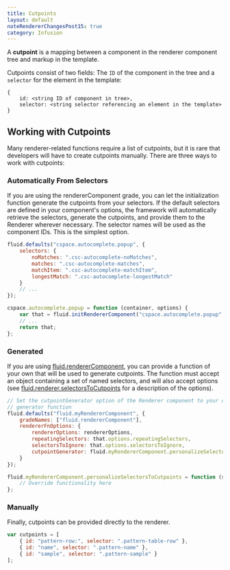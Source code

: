 ```yaml
---
title: Cutpoints
layout: default
noteRendererChangesPost15: true
category: Infusion
---
```


A **cutpoint** is a mapping between a component in the renderer component tree and markup in the template.

Cutpoints consist of two fields: The `ID` of the component in the tree and a `selector` for the element in the template:

```snippet
{
    id: <string ID of component in tree>,
    selector: <string selector referencing an element in the template>
}
```

## Working with Cutpoints

Many renderer-related functions require a list of cutpoints, but it is rare that developers will have to create
cutpoints manually. There are three ways to work with cutpoints:

### Automatically From Selectors

If you are using the rendererComponent grade, you can let the initialization function generate the cutpoints from your
selectors. If the default selectors are defined in your component's options, the framework will automatically retrieve
the selectors, generate the cutpoints, and provide them to the Renderer wherever necessary. The selector names will be
used as the component IDs. This is the simplest option.

```javascript
fluid.defaults("cspace.autocomplete.popup", {
    selectors: {
        noMatches: ".csc-autocomplete-noMatches",
        matches: ".csc-autocomplete-matches",
        matchItem: ".csc-autocomplete-matchItem",
        longestMatch: ".csc-autocomplete-longestMatch"
    }
    // ...
});

cspace.autocomplete.popup = function (container, options) {
    var that = fluid.initRendererComponent("cspace.autocomplete.popup", container, options);
    // ...
    return that;
};
```

### Generated

If you are using
[fluid.rendererComponent](https://github.com/fluid-project/infusion/blob/infusion-1.5/src/framework/renderer/js/RendererUtilities.js#L139-L141),
you can provide a function of your own that will be used to generate cutpoints. The function must accept an object
containing a set of named selectors, and will also accept options (see
[fluid.renderer.selectorsToCutpoints](https://github.com/fluid-project/infusion/blob/infusion-1.5/src/framework/renderer/js/RendererUtilities.js#L268-L285)
for a description of the options).

```javascript
// Set the cutpointGenerator option of the Renderer component to your cutpoint
// generator function
fluid.defaults("fluid.myRendererComponent", {
    gradeNames: ["fluid.rendererComponent"],
    rendererFnOptions: {
        rendererOptions: rendererOptions,
        repeatingSelectors: that.options.repeatingSelectors,
        selectorsToIgnore: that.options.selectorsToIgnore,
        cutpointGenerator: fluid.myRendererComponent.personalizeSelectorsToCutpoints
    }
});

fluid.myRendererComponent.personalizeSelectorsToCutpoints = function (selectors, options) {
    // Override functionality here
};
```

### Manually

Finally, cutpoints can be provided directly to the renderer.

```javascript
var cutpoints = [
    { id: "pattern-row:", selector: ".pattern-table-row" },
    { id: "name", selector: ".pattern-name" },
    { id: "sample", selector: ".pattern-sample" }
];
```
